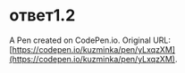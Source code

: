 # ответ1.2

A Pen created on CodePen.io. Original URL: [https://codepen.io/kuzminka/pen/yLxqzXM](https://codepen.io/kuzminka/pen/yLxqzXM).

